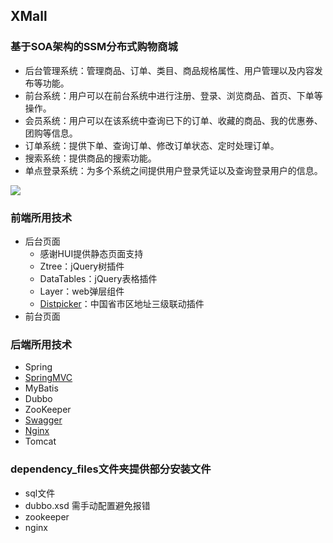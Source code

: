 ## XMall
### 基于SOA架构的SSM分布式购物商城
- 后台管理系统：管理商品、订单、类目、商品规格属性、用户管理以及内容发布等功能。
- 前台系统：用户可以在前台系统中进行注册、登录、浏览商品、首页、下单等操作。
- 会员系统：用户可以在该系统中查询已下的订单、收藏的商品、我的优惠券、团购等信息。
- 订单系统：提供下单、查询订单、修改订单状态、定时处理订单。
- 搜索系统：提供商品的搜索功能。
- 单点登录系统：为多个系统之间提供用户登录凭证以及查询登录用户的信息。

![](http://otabkoy17.bkt.clouddn.com/%E5%BE%AE%E4%BF%A1%E6%88%AA%E5%9B%BE_20170802225212.png)

### 前端所用技术

- 后台页面
    - 感谢HUI提供静态页面支持
    - Ztree：jQuery树插件
    - DataTables：jQuery表格插件
    - Layer：web弹层组件
    - [Distpicker](https://github.com/fengyuanchen/distpicker)：中国省市区地址三级联动插件
- 前台页面

### 后端所用技术

- Spring
- [SpringMVC](https://github.com/Exrick/xmall/blob/master/study/SpringMVC.md)
- MyBatis
- Dubbo
- ZooKeeper
- [Swagger](https://github.com/Exrick/xmall/blob/master/study/Swagger.md)
- [Nginx](https://github.com/Exrick/xmall/blob/master/study/Nginx.md)
- Tomcat

### dependency_files文件夹提供部分安装文件
- sql文件
- dubbo.xsd 需手动配置避免报错
- zookeeper 
- nginx


